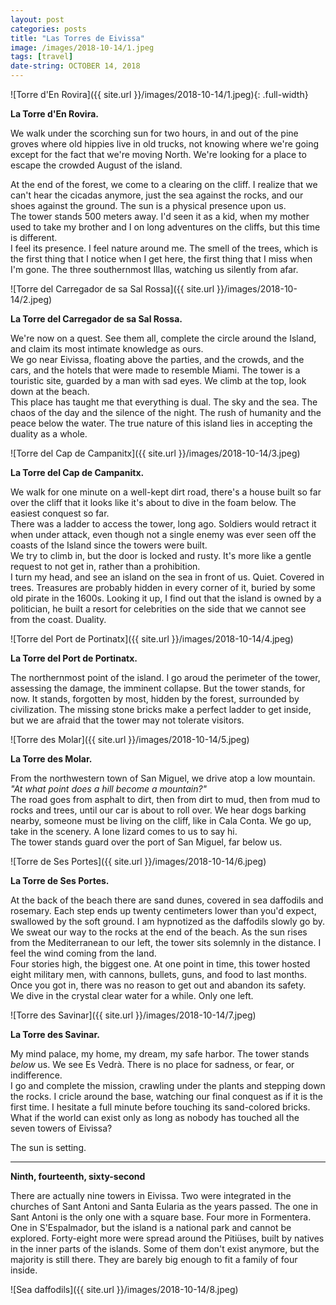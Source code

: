 ```yaml
---
layout: post
categories: posts
title: "Las Torres de Eivissa"
image: /images/2018-10-14/1.jpeg
tags: [travel]
date-string: OCTOBER 14, 2018
---
```


![Torre d'En Rovira]({{ site.url }}/images/2018-10-14/1.jpeg){: .full-width}

**La Torre d'En Rovira.**

We walk under the scorching sun for two hours, in and out of the pine groves where old hippies live in old trucks, not knowing where we're going except for the fact that we're moving North. We're looking for a place to escape the crowded August of the island.  
<!--more-->
At the end of the forest, we come to a clearing on the cliff. I realize that we can't hear the cicadas anymore, just the sea against the rocks, and our shoes against the ground. The sun is a physical presence upon us.  
The tower stands 500 meters away. I'd seen it as a kid, when my mother used to take my brother and I on long adventures on the cliffs, but this time is different.  
I feel its presence. I feel nature around me. The smell of the trees, which is the first thing that I notice when I get here, the first thing that I miss when I'm gone. The three southernmost Illas, watching us silently from afar.  

![Torre del Carregador de sa Sal Rossa]({{ site.url }}/images/2018-10-14/2.jpeg)

**La Torre del Carregador de sa Sal Rossa.**

We're now on a quest. See them all, complete the circle around the Island, and claim its most intimate knowledge as ours.   
We go near Eivissa, floating above the parties, and the crowds, and the cars, and the hotels that were made to resemble Miami. The tower is a touristic site, guarded by a man with sad eyes. We climb at the top, look down at the beach.   
This place has taught me that everything is dual. 
The sky and the sea. The chaos of the day and the silence of the night. The rush of humanity and the peace below the water. The true nature of this island lies in accepting the duality as a whole.     

![Torre del Cap de Campanitx]({{ site.url }}/images/2018-10-14/3.jpeg)

**La Torre del Cap de Campanitx.**

We walk for one minute on a well-kept dirt road, there's a house built so far over the cliff that it looks like it's about to dive in the foam below. The easiest conquest so far.   
There was a ladder to access the tower, long ago. Soldiers would retract it when under attack, even though not a single enemy was ever seen off the coasts of the Island since the towers were built.  
We try to climb in, but the door is locked and rusty. It's more like a gentle request to not get in, rather than a prohibition.   
I turn my head, and see an island on the sea in front of us. Quiet. Covered in trees. Treasures are probably hidden in every corner of it, buried by some old pirate in the 1600s. Looking it up, I find out that the island is owned by a politician, he built a resort for celebrities on the side that we cannot see from the coast. Duality.   

![Torre del Port de Portinatx]({{ site.url }}/images/2018-10-14/4.jpeg)

**La Torre del Port de Portinatx.**

The northernmost point of the island. I go aroud the perimeter of the tower, assessing the damage, the imminent collapse. But the tower stands, for now. It stands, forgotten by most, hidden by the forest, surrounded by civilization.
The missing stone bricks make a perfect ladder to get inside, but we are afraid that the tower may not tolerate visitors.  
 
![Torre des Molar]({{ site.url }}/images/2018-10-14/5.jpeg)

**La Torre des Molar.**

From the northwestern town of San Miguel, we drive atop a low mountain. _"At what point does a hill become a mountain?"_  
The road goes from asphalt to dirt, then from dirt to mud, then from mud to rocks and trees, until our car is about to roll over. We hear dogs barking nearby, someone must be living on the cliff, like in Cala Conta.
We go up, take in the scenery. A lone lizard comes to us to say hi.  
The tower stands guard over the port of San Miguel, far below us.  

![Torre de Ses Portes]({{ site.url }}/images/2018-10-14/6.jpeg)

**La Torre de Ses Portes.**

At the back of the beach there are sand dunes, covered in sea daffodils and rosemary. 
Each step ends up twenty centimeters lower than you'd expect, swallowed by the soft ground. I am hypnotized as the daffodils slowly go by.
We sweat our way to the rocks at the end of the beach. As the sun rises from the Mediterranean to our left, the tower sits solemnly in the distance. I feel the wind coming from the land.  
Four stories high, the biggest one. At one point in time, this tower hosted eight military men, with cannons, bullets, guns, and food to last months. Once you got in, there was no reason to get out and abandon its safety.  
We dive in the crystal clear water for a while. Only one left.


![Torre des Savinar]({{ site.url }}/images/2018-10-14/7.jpeg)

**La Torre des Savinar.**

My mind palace, my home, my dream, my safe harbor. The tower stands _below_ us. 
We see Es Vedrà. There is no place for sadness, or fear, or indifference.   
I go and complete the mission, crawling under the plants and stepping down the rocks. I cricle around the base, watching our final conquest as if it is the first time. I hesitate a full minute before touching its sand-colored bricks. What if the world can exist only as long as nobody has touched all the seven towers of Eivissa?  

The sun is setting.

------

**Ninth, fourteenth, sixty-second**

There are actually nine towers in Eivissa. Two were integrated in the churches of Sant Antoni and Santa Eularia as the years passed. The one in Sant Antoni is the only one with a square base. 
Four more in Formentera. One in S'Espalmador, but the island is a national park and cannot be explored.
Forty-eight more were spread around the Pitiüses, built by natives in the inner parts of the islands. Some of them don't exist anymore, but the majority is still there. They are barely big enough to fit a family of four inside.   

![Sea daffodils]({{ site.url }}/images/2018-10-14/8.jpeg)
